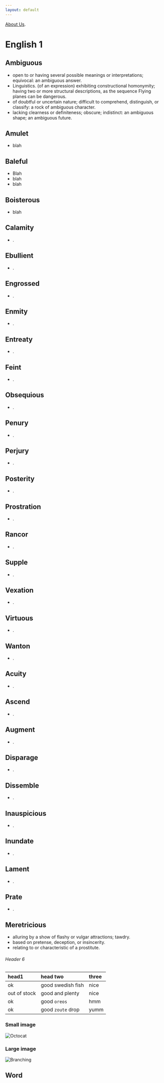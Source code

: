 ```yaml
---
layout: default
---
```


[About Us](./another-page.html).


# English 1



## Ambiguous

*   open to or having several possible meanings or interpretations; equivocal:
    an ambiguous answer.
*   Linguistics. (of an expression) exhibiting constructional homonymity; having two or 
    more structural descriptions, as the sequence Flying planes can be dangerous.
*   of doubtful or uncertain nature; difficult to comprehend, distinguish, or classify:
    a rock of ambiguous character.
*   lacking clearness or definiteness; obscure; indistinct:
    an ambiguous shape;
    an ambiguous future.

## Amulet

*   blah

## Baleful

*   Blah
*   blah
*   blah

## Boisterous

*   blah

## Calamity

*   .

## Ebullient

*   .

## Engrossed

*   .

## Enmity

*   .

## Entreaty

*   .

## Feint

*   .

## Obsequious

*   .

## Penury

*   .

## Perjury

*   .

## Posterity

*   .

## Prostration

*   .

## Rancor

*   .

## Supple

*   .

## Vexation

*   .

## Virtuous

*   .

## Wanton

*   .

## Acuity

*   .

## Ascend

*   .

## Augment

*   .

## Disparage

*   .

##  Dissemble

*   .

##  Inauspicious

*   .

##  Inundate

*   .

##  Lament

*   .

##  Prate

*   .



## Meretricious

*   alluring by a show of flashy or vulgar attractions; tawdry.
*   based on pretense, deception, or insincerity.
*   relating to or characteristic of a prostitute.


###### Header 6

| head1        | head two          | three |
|:-------------|:------------------|:------|
| ok           | good swedish fish | nice  |
| out of stock | good and plenty   | nice  |
| ok           | good `oreos`      | hmm   |
| ok           | good `zoute` drop | yumm  |

### Small image

![Octocat](https://github.githubassets.com/images/icons/emoji/octocat.png)

### Large image

![Branching](https://guides.github.com/activities/hello-world/branching.png)


## Word



